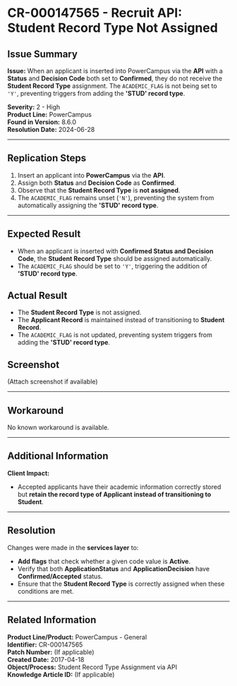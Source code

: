 # CR-000147565 - Recruit API: Student Record Type Not Assigned

## Issue Summary
**Issue:** When an applicant is inserted into PowerCampus via the **API** with a **Status** and **Decision Code** both set to **Confirmed**, they do not receive the **Student Record Type** assignment. The `ACADEMIC_FLAG` is not being set to `'Y'`, preventing triggers from adding the **'STUD' record type**.

**Severity:** 2 - High  
**Product Line:** PowerCampus  
**Found in Version:** 8.6.0  
**Resolution Date:** 2024-06-28  

---

## Replication Steps
1. Insert an applicant into **PowerCampus** via the **API**.
2. Assign both **Status** and **Decision Code** as **Confirmed**.
3. Observe that the **Student Record Type** is **not assigned**.
4. The `ACADEMIC_FLAG` remains unset (`'N'`), preventing the system from automatically assigning the **'STUD' record type**.

---

## Expected Result
- When an applicant is inserted with **Confirmed Status and Decision Code**, the **Student Record Type** should be assigned automatically.
- The `ACADEMIC_FLAG` should be set to `'Y'`, triggering the addition of **'STUD' record type**.

## Actual Result
- The **Student Record Type** is not assigned.
- The **Applicant Record** is maintained instead of transitioning to **Student Record**.
- The `ACADEMIC_FLAG` is not updated, preventing system triggers from adding the **'STUD' record type**.

## Screenshot
(Attach screenshot if available)

---

## Workaround
No known workaround is available.

---

## Additional Information
**Client Impact:**
- Accepted applicants have their academic information correctly stored but **retain the record type of Applicant instead of transitioning to Student**.

---

## Resolution
Changes were made in the **services layer** to:
- **Add flags** that check whether a given code value is **Active**.
- Verify that both **ApplicationStatus** and **ApplicationDecision** have **Confirmed/Accepted** status.
- Ensure that the **Student Record Type** is correctly assigned when these conditions are met.

---

## Related Information
**Product Line/Product:** PowerCampus - General  
**Identifier:** CR-000147565  
**Patch Number:** (If applicable)  
**Created Date:** 2017-04-18  
**Object/Process:** Student Record Type Assignment via API  
**Knowledge Article ID:** (If applicable)

